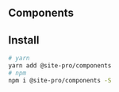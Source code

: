 ## Components

## Install

```bash
# yarn
yarn add @site-pro/components
# npm
npm i @site-pro/components -S
```
